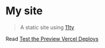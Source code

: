 # My site

> A static site using [11ty](https://www.11ty.dev/)

Read [Test the Preview Vercel Deploys](https://glebbahmutov.com/blog/develop-preview-test/)
